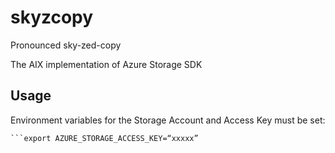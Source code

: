 # skyzcopy

Pronounced sky-zed-copy

The AIX implementation of Azure Storage SDK

## Usage
Environment variables for the Storage Account and Access Key must be set:

```export AZURE_STORAGE_ACCOUNT=“xxxx”
```export AZURE_STORAGE_ACCESS_KEY=“xxxxx”
